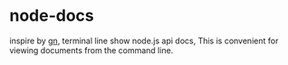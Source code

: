 # node-docs

inspire by [gn](https://gn.googlesource.com/gn/+/master/docs/reference.md), terminal line show node.js api docs, This is convenient for viewing documents from the command line.


